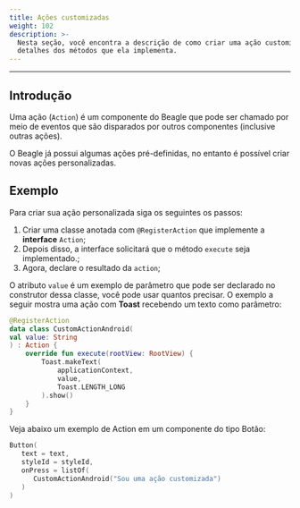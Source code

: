 ```yaml
---
title: Ações customizadas
weight: 102
description: >-
  Nesta seção, você encontra a descrição de como criar uma ação customizada e
  detalhes dos métodos que ela implementa.
---
```


---

## Introdução

Uma ação \(`Action`\) é um componente do Beagle que pode ser chamado por meio de eventos que são disparados por outros componentes \(inclusive outras ações\).

O Beagle já possui algumas ações pré-definidas, no entanto é possível criar novas ações personalizadas.

## Exemplo

Para criar sua ação personalizada siga os seguintes os passos:

1.  Criar uma classe anotada com `@RegisterAction` que implemente a **interface** `Action`;
2. Depois disso, a interface solicitará que o método `execute` seja implementado.;
3. Agora, declare o resultado da `action`;

O atributo  `value`  é um exemplo de parâmetro que pode ser declarado no construtor dessa classe, você pode usar quantos precisar. O exemplo a seguir mostra uma ação com **Toast** recebendo um texto como parâmetro:


```kotlin
@RegisterAction
data class CustomActionAndroid(
val value: String
) : Action {
    override fun execute(rootView: RootView) {
        Toast.makeText(
            applicationContext, 
            value, 
            Toast.LENGTH_LONG
        ).show()
    }
}
```


Veja abaixo um exemplo de Action em um componente do tipo Botão:

```kotlin
Button(
   text = text,
   styleId = styleId,
   onPress = listOf(
      CustomActionAndroid("Sou uma ação customizada")
   )
)
```
